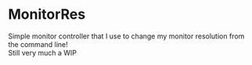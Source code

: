 # MonitorRes
Simple monitor controller that I use to change my monitor resolution from the command line! \
Still very much a WIP
